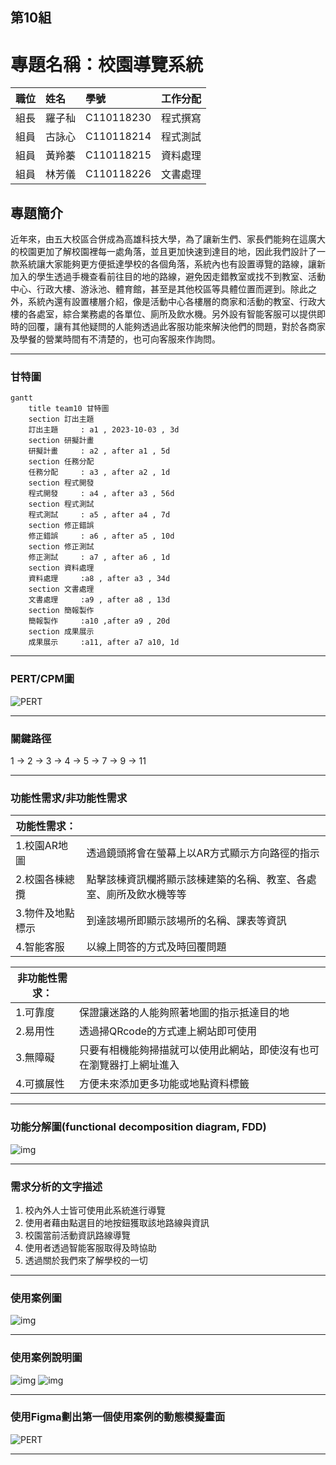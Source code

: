 ## 第10組
# 專題名稱：校園導覽系統  
| **職位** | **姓名** | **學號** | **工作分配**|
| :---     |  :---       |  :---   | :---      |
|   組長   | 羅子秈   | C110118230  |     程式撰寫      |
|   組員   | 古詠心   | C110118214  |     程式測試      |
|   組員   | 黃羚蓁   | C110118215  |     資料處理      |
|   組員   | 林芳儀   | C110118226  |     文書處理      |

## 專題簡介
近年來，由五大校區合併成為高雄科技大學，為了讓新生們、家長們能夠在這廣大的校園更加了解校園裡每一處角落，並且更加快速到達目的地，因此我們設計了一款系統讓大家能夠更方便抵達學校的各個角落，系統內也有設置導覽的路線，讓新加入的學生透過手機查看前往目的地的路線，避免因走錯教室或找不到教室、活動中心、行政大樓、游泳池、體育館，甚至是其他校區等具體位置而遲到。除此之外，系統內還有設置樓層介紹，像是活動中心各樓層的商家和活動的教室、行政大樓的各處室，綜合業務處的各單位、廁所及飲水機。另外設有智能客服可以提供即時的回覆，讓有其他疑問的人能夠透過此客服功能來解決他們的問題，對於各商家及學餐的營業時間有不清楚的，也可向客服來作詢問。



---
### 甘特圖
```mermaid
gantt
    title team10 甘特圖
    section 訂出主題
    訂出主題     : a1 , 2023-10-03 , 3d
    section 研擬計畫
    研擬計畫     : a2 , after a1 , 5d
    section 任務分配
    任務分配     : a3 , after a2 , 1d
    section 程式開發
    程式開發     : a4 , after a3 , 56d
    section 程式測試
    程式測試     : a5 , after a4 , 7d
    section 修正錯誤
    修正錯誤     : a6 , after a5 , 10d
    section 修正測試
    修正測試     : a7 , after a6 , 1d
    section 資料處理
    資料處理     :a8 , after a3 , 34d
    section 文書處理
    文書處理     :a9 , after a8 , 13d
    section 簡報製作
    簡報製作     :a10 ,after a9 , 20d
    section 成果展示
    成果展示     :a11, after a7 a10, 1d
```
---

### PERT/CPM圖
![PERT](PERT.png)

---

### 關鍵路徑
1 → 2 → 3 → 4 → 5 → 7 → 9 → 11

---

### 功能性需求/非功能性需求

| 功能性需求：     |               |
| ------------- | ------------- |
| 1.校園AR地圖  | 透過鏡頭將會在螢幕上以AR方式顯示方向路徑的指示  |
| 2.校園各棟總攬  | 點擊該棟資訊欄將顯示該棟建築的名稱、教室、各處室、廁所及飲水機等等  |
| 3.物件及地點標示 | 到達該場所即顯示該場所的名稱、課表等資訊  |
| 4.智能客服  | 以線上問答的方式及時回覆問題  | 

| 非功能性需求：   |               |
| ------------- | ------------- |
| 1.可靠度  | 保證讓迷路的人能夠照著地圖的指示抵達目的地    |
| 2.易用性  | 透過掃QRcode的方式連上網站即可使用    |
| 3.無障礙 | 只要有相機能夠掃描就可以使用此網站，即使沒有也可在瀏覽器打上網址進入  |
| 4.可擴展性  | 方便未來添加更多功能或地點資料標籤  | 

---
### 功能分解圖(functional decomposition diagram, FDD)

![img](功能分解圖.png "功能分解圖")

---
### 需求分析的文字描述
1. 校內外人士皆可使用此系統進行導覽
2. 使用者藉由點選目的地按鈕獲取該地路線與資訊
3. 校園當前活動資訊路線導覽
4. 使用者透過智能客服取得及時協助
5. 透過關於我們來了解學校的一切

---
### 使用案例圖
![img](使用案例圖.png "使用案例圖")

---

### 使用案例說明圖
![img](使用案例說明圖1.png "使用案例說明圖1")
![img](使用案例說明圖2.png "使用案例說明圖2")

---
### 使用Figma劃出第一個使用案例的動態模擬畫面
![PERT](figma.png)

---
